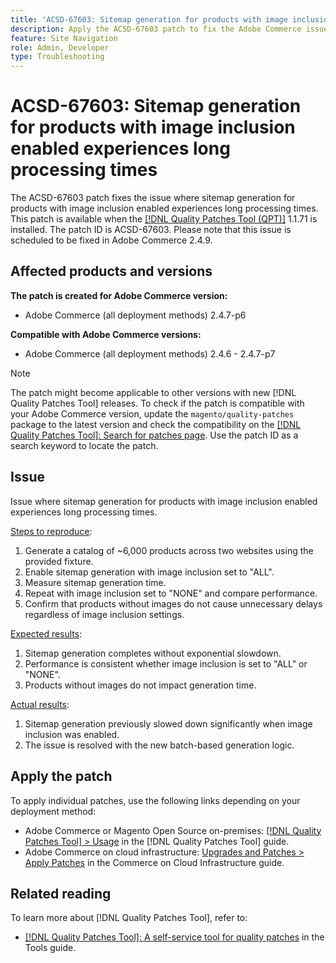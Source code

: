 ```yaml
---
title: 'ACSD-67603: Sitemap generation for products with image inclusion enabled experiences long processing times'
description: Apply the ACSD-67603 patch to fix the Adobe Commerce issue where sitemap generation for products with images experienced exponential slowdown.
feature: Site Navigation
role: Admin, Developer
type: Troubleshooting
---
```


# ACSD-67603: Sitemap generation for products with image inclusion enabled experiences long processing times

The ACSD-67603 patch fixes the issue where sitemap generation for products with image inclusion enabled experiences long processing times. This patch is available when the [[!DNL Quality Patches Tool (QPT)]](/help/tools/quality-patches-tool/quality-patches-tool-to-self-serve-quality-patches.md) 1.1.71 is installed. The patch ID is ACSD-67603. Please note that this issue is scheduled to be fixed in Adobe Commerce 2.4.9.

## Affected products and versions

**The patch is created for Adobe Commerce version:**

* Adobe Commerce (all deployment methods) 2.4.7-p6

**Compatible with Adobe Commerce versions:**

* Adobe Commerce (all deployment methods) 2.4.6 - 2.4.7-p7

>[!NOTE]
>
>The patch might become applicable to other versions with new [!DNL Quality Patches Tool] releases. To check if the patch is compatible with your Adobe Commerce version, update the `magento/quality-patches` package to the latest version and check the compatibility on the [[!DNL Quality Patches Tool]: Search for patches page](https://experienceleague.adobe.com/tools/commerce-quality-patches/index.html). Use the patch ID as a search keyword to locate the patch.

## Issue

Issue where sitemap generation for products with image inclusion enabled experiences long processing times.

<u>Steps to reproduce</u>:

1. Generate a catalog of ~6,000 products across two websites using the provided fixture.
1. Enable sitemap generation with image inclusion set to "ALL".
1. Measure sitemap generation time.
1. Repeat with image inclusion set to "NONE" and compare performance.
1. Confirm that products without images do not cause unnecessary delays regardless of image inclusion settings.

<u>Expected results</u>:

1. Sitemap generation completes without exponential slowdown.
1. Performance is consistent whether image inclusion is set to "ALL" or "NONE".
1. Products without images do not impact generation time.

<u>Actual results</u>:

1. Sitemap generation previously slowed down significantly when image inclusion was enabled.
1. The issue is resolved with the new batch-based generation logic.

## Apply the patch

To apply individual patches, use the following links depending on your deployment method:

* Adobe Commerce or Magento Open Source on-premises: [[!DNL Quality Patches Tool] > Usage](/help/tools/quality-patches-tool/usage.md) in the [!DNL Quality Patches Tool] guide.
* Adobe Commerce on cloud infrastructure: [Upgrades and Patches > Apply Patches](https://experienceleague.adobe.com/docs/commerce-cloud-service/user-guide/develop/upgrade/apply-patches.html) in the Commerce on Cloud Infrastructure guide.

## Related reading

To learn more about [!DNL Quality Patches Tool], refer to:

* [[!DNL Quality Patches Tool]: A self-service tool for quality patches](/help/tools/quality-patches-tool/quality-patches-tool-to-self-serve-quality-patches.md) in the Tools guide.